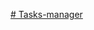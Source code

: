 [# Tasks-manager](https://www.figma.com/design/ky9CniJrzAtfOA9MUNkVBV/Untitled?node-id=0-1&p=f&t=0ymr148jAgzNu6Ra-0)